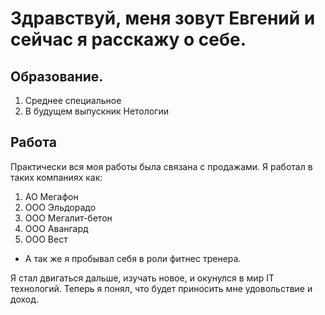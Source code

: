 # Здравствуй, меня зовут Евгений и сейчас я расскажу о себе.
## Образование.
1. Среднее специальное
2. В будущем выпускник Нетологии
## Работа
Практически вся моя работы была связана с продажами.
Я работал в таких компаниях как:
1. АО Мегафон
2. ООО Эльдорадо
3. ООО Мегалит-бетон
4. ООО Авангард
5. ООО Вест
* А так же я пробывал себя в роли фитнес тренера.

Я стал двигаться дальше, изучать новое, и окунулся в мир IT технологий. Теперь я понял, что будет приносить мне удовольствие и доход.



